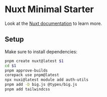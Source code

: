 # Nuxt Minimal Starter

Look at the [Nuxt documentation](https://nuxt.com/docs/getting-started/introduction) to learn more.

## Setup

Make sure to install dependencies:

```bash
pnpm create nuxt@latest $1
cd $1
pnpm approve-builds
corepack use pnpm@latest
npx nuxi@latest module add auth-utils
pnpm add -D big.js @types/big.js
pnpm add tailwindcss
```